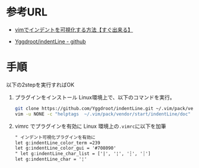 # 参考URL

- [vimでインデントを可視化する方法【すぐ出来る】]( https://cenotenblog.com/vim-indentline )

- [ Yggdroot/indentLine - github]( https://github.com/Yggdroot/indentLine )

# 手順
以下の2stepを実行すればOK

1. プラグインをインストール
    Linux環境上で、以下のコマンドを実行。
    ```sh
    git clone https://github.com/Yggdroot/indentLine.git ~/.vim/pack/vendor/start/indentLine
    vim -u NONE -c "helptags  ~/.vim/pack/vendor/start/indentLine/doc" -c "q"
    ```

2. vimrc でプラグインを有効に
	Linux 環境上の`.vimrc`に以下を加筆
    ```txt
    " インデント可視化プラグインを有効に
    let g:indentLine_color_term =239
    let g:indentLine_color_gui = '#708090'
    " let g:indentLine_char_list = ['|', '¦', '┆', '┊']
    let g:indentLine_char = '¦'
    ```

